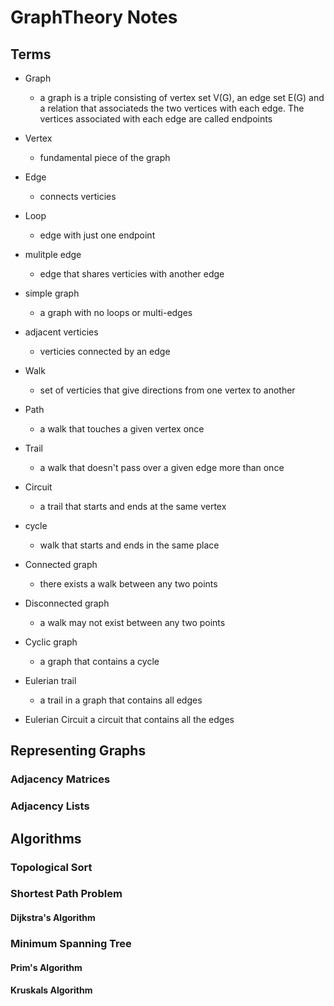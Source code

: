 # GraphTheory Notes
## Terms
* Graph
  * a graph is a triple consisting of vertex set V(G), an edge set E(G) and a relation that associateds the two vertices with each edge. The vertices associated with each edge are called endpoints
  
* Vertex
  * fundamental piece of the graph

* Edge
  * connects verticies
  
* Loop
  * edge with just one endpoint
  
* mulitple edge
  * edge that shares verticies with another edge
  
* simple graph
  * a graph with no loops or multi-edges

* adjacent verticies
  * verticies connected by an edge
 
* Walk 
  * set of verticies that give directions from one vertex to another
 
* Path
  * a walk that touches a given vertex once
  
* Trail
  * a walk that doesn't pass over a given edge more than once

* Circuit
  * a trail that starts and ends at the same vertex
  
* cycle
  * walk that starts and ends in the same place
  
* Connected graph 
  * there exists a walk between any two points
  
* Disconnected graph 
  * a walk may not exist between any two points 
 
* Cyclic graph
  * a graph that contains a cycle
 
* Eulerian trail
  * a trail in a graph that contains all edges
  
* Eulerian Circuit
   a circuit that contains all the edges
   
## Representing Graphs
### Adjacency Matrices
### Adjacency Lists


## Algorithms
### Topological Sort

### Shortest Path Problem 
#### Dijkstra's Algorithm
### Minimum Spanning Tree
#### Prim's Algorithm
#### Kruskals Algorithm
